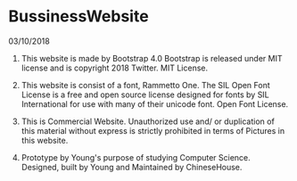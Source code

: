 # BussinessWebsite

03/10/2018

1. This website is made by Bootstrap 4.0
Bootstrap is released under MIT license 
and is copyright 2018 Twitter. MIT License. 

2. This website is consist of a font,
Rammetto One. The SIL Open Font
License is a free and open source
license designed for fonts by SIL
International for use with many of their
unicode font. Open Font License. 

3. This is Commercial Website.
Unauthorized use and/ or duplication
of this material without express is strictly prohibited in terms of Pictures in this website.

4. Prototype by Young's purpose of studying Computer Science.
 Designed, built by Young and Maintained by ChineseHouse. 